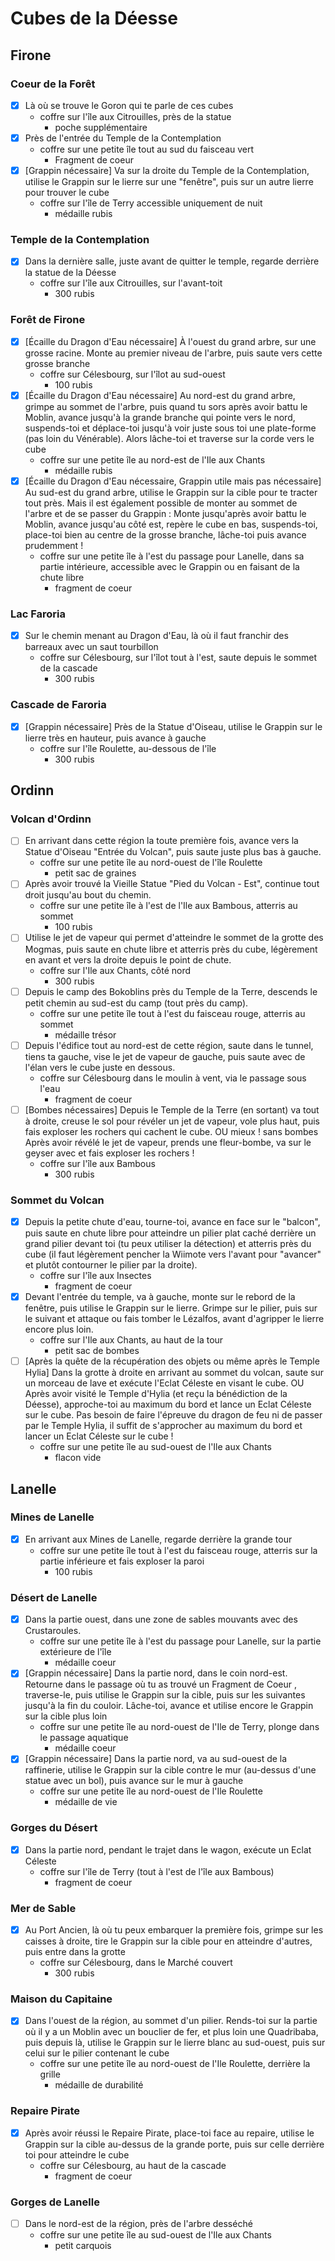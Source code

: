 # Cubes de la Déesse

## Firone

### Coeur de la Forêt

* [x] Là où se trouve le Goron qui te parle de ces cubes
    * coffre sur l'île aux Citrouilles, près de la statue
        * poche supplémentaire
* [x] Près de l'entrée du Temple de la Contemplation
    * coffre sur une petite île tout au sud du faisceau vert
        * Fragment de coeur
* [x] [Grappin nécessaire] Va sur la droite du Temple de la Contemplation, utilise le Grappin sur le lierre sur une "fenêtre", puis sur un autre lierre pour trouver le cube
    * coffre sur l'île de Terry accessible uniquement de nuit
        * médaille rubis

### Temple de la Contemplation

* [x] Dans la dernière salle, juste avant de quitter le temple, regarde derrière la statue de la Déesse
    * coffre sur l'île aux Citrouilles, sur l'avant-toit
        * 300 rubis

### Forêt de Firone

* [x] [Écaille du Dragon d'Eau nécessaire] À l'ouest du grand arbre, sur une grosse racine. Monte au premier niveau de l'arbre, puis saute vers cette grosse branche
    * coffre sur Célesbourg, sur l'îlot au sud-ouest
        * 100 rubis
* [x] [Écaille du Dragon d'Eau nécessaire] Au nord-est du grand arbre, grimpe au sommet de l'arbre, puis quand tu sors après avoir battu le Moblin, avance jusqu'à la grande branche qui pointe vers le nord, suspends-toi et déplace-toi jusqu'à voir juste sous toi une plate-forme (pas loin du Vénérable). Alors lâche-toi et traverse sur la corde vers le cube
    * coffre sur une petite île au nord-est de l'Ile aux Chants
        * médaille rubis
* [x] [Écaille du Dragon d'Eau nécessaire, Grappin utile mais pas nécessaire] Au sud-est du grand arbre, utilise le Grappin sur la cible pour te tracter tout près. Mais il est également possible de monter au sommet de l'arbre et de se passer du Grappin : Monte jusqu'après avoir battu le Moblin, avance jusqu'au côté est, repère le cube en bas, suspends-toi, place-toi bien au centre de la grosse branche, lâche-toi puis avance prudemment !
    * coffre sur une petite île à l'est du passage pour Lanelle, dans sa partie intérieure, accessible avec le Grappin ou en faisant de la chute libre
        * fragment de coeur

### Lac Faroria

* [x] Sur le chemin menant au Dragon d'Eau, là où il faut franchir des barreaux avec un saut tourbillon
    * coffre sur Célesbourg, sur l'îlot tout à l'est, saute depuis le sommet de la cascade
        * 300 rubis

### Cascade de Faroria
* [x] [Grappin nécessaire] Près de la Statue d'Oiseau, utilise le Grappin sur le lierre très en hauteur, puis avance à gauche
    * coffre sur l'île Roulette, au-dessous de l'île
        * 300 rubis

## Ordinn

### Volcan d'Ordinn

* [ ] En arrivant dans cette région la toute première fois, avance vers la Statue d'Oiseau "Entrée du Volcan", puis saute juste plus bas à gauche.
    * coffre sur une petite île au nord-ouest de l'île Roulette
        * petit sac de graines
* [ ] Après avoir trouvé la Vieille Statue "Pied du Volcan - Est", continue tout droit jusqu'au bout du chemin.
    * coffre sur une petite île à l'est de l'Ile aux Bambous, atterris au sommet
        * 100 rubis
* [ ] Utilise le jet de vapeur qui permet d'atteindre le sommet de la grotte des Mogmas, puis saute en chute libre et atterris près du cube, légèrement en avant et vers la droite depuis le point de chute.
    * coffre sur l'Ile aux Chants, côté nord
        * 300 rubis
* [ ] Depuis le camp des Bokoblins près du Temple de la Terre, descends le petit chemin au sud-est du camp (tout près du camp).
    * coffre sur une petite île tout à l'est du faisceau rouge, atterris au sommet
        * médaille trésor
* [ ] Depuis l'édifice tout au nord-est de cette région, saute dans le tunnel, tiens ta gauche, vise le jet de vapeur de gauche, puis saute avec de l'élan vers le cube juste en dessous.
    * coffre sur Célesbourg dans le moulin à vent, via le passage sous l'eau
        * fragment de coeur
* [ ] [Bombes nécessaires] Depuis le Temple de la Terre (en sortant) va tout à droite, creuse le sol pour révéler un jet de vapeur, vole plus haut, puis fais exploser les rochers qui cachent le cube.
OU mieux ! sans bombes
Après avoir révélé le jet de vapeur, prends une fleur-bombe, va sur le geyser avec et fais exploser les rochers !
    * coffre sur l'île aux Bambous
        * 300 rubis

### Sommet du Volcan

* [x] Depuis la petite chute d'eau, tourne-toi, avance en face sur le "balcon", puis saute en chute libre pour atteindre un pilier plat caché derrière un grand pilier devant toi (tu peux utiliser la détection) et atterris près du cube (il faut légèrement pencher la Wiimote vers l'avant pour "avancer" et plutôt contourner le pilier par la droite).
    * coffre sur l'île aux Insectes
        * fragment de coeur
* [x] Devant l'entrée du temple, va à gauche, monte sur le rebord de la fenêtre, puis utilise le Grappin sur le lierre. Grimpe sur le pilier, puis sur le suivant et attaque ou fais tomber le Lézalfos, avant d'agripper le lierre encore plus loin.
    * coffre sur l'Ile aux Chants, au haut de la tour
        * petit sac de bombes
* [ ] [Après la quête de la récupération des objets ou même après le Temple Hylia] Dans la grotte à droite en arrivant au sommet du volcan, saute sur un morceau de lave et exécute l'Eclat Céleste en visant le cube.
OU Après avoir visité le Temple d'Hylia (et reçu la bénédiction de la Déesse), approche-toi au maximum du bord et lance un Eclat Céleste sur le cube.
Pas besoin de faire l'épreuve du dragon de feu ni de passer par le Temple Hylia, il suffit de s'approcher au maximum du bord et lancer un Eclat Céleste sur le cube !
    * coffre sur une petite île au sud-ouest de l'Ile aux Chants
        * flacon vide

## Lanelle

### Mines de Lanelle

* [x] En arrivant aux Mines de Lanelle, regarde derrière la grande tour
    * coffre sur une petite île tout à l'est du faisceau rouge, atterris sur la partie inférieure et fais exploser la paroi
        * 100 rubis

### Désert de Lanelle

* [x] Dans la partie ouest, dans une zone de sables mouvants avec des Crustaroules.
    * coffre sur une petite île à l'est du passage pour Lanelle, sur la partie extérieure de l'île
        * médaille coeur
* [x] [Grappin nécessaire] Dans la partie nord, dans le coin nord-est. Retourne dans le passage où tu as trouvé un Fragment de Coeur , traverse-le, puis utilise le Grappin sur la cible, puis sur les suivantes jusqu'à la fin du couloir. Lâche-toi, avance et utilise encore le Grappin sur la cible plus loin
    * coffre sur une petite île au nord-ouest de l'Ile de Terry, plonge dans le passage aquatique
        * médaille coeur
* [x] [Grappin nécessaire] Dans la partie nord, va au sud-ouest de la raffinerie, utilise le Grappin sur la cible contre le mur (au-dessus d'une statue avec un bol), puis avance sur le mur à gauche
    * coffre sur une petite île au nord-ouest de l'Ile Roulette
        * médaille de vie

### Gorges du Désert
* [x] Dans la partie nord, pendant le trajet dans le wagon, exécute un Eclat Céleste
    * coffre sur l'île de Terry (tout à l'est de l'île aux Bambous)
        * fragment de coeur

### Mer de Sable

* [x] Au Port Ancien, là où tu peux embarquer la première fois, grimpe sur les caisses à droite, tire le Grappin sur la cible pour en atteindre d'autres, puis entre dans la grotte
    * coffre sur Célesbourg, dans le Marché couvert
        * 300 rubis

### Maison du Capitaine

* [x] Dans l'ouest de la région, au sommet d'un pilier. Rends-toi sur la partie où il y a un Moblin avec un bouclier de fer, et plus loin une Quadribaba, puis depuis là, utilise le Grappin sur le lierre blanc au sud-ouest, puis sur celui sur le pilier contenant le cube
    * coffre sur une petite île au nord-ouest de l'Ile Roulette, derrière la grille
        * médaille de durabilité

### Repaire Pirate

* [x] Après avoir réussi le Repaire Pirate, place-toi face au repaire, utilise le Grappin sur la cible au-dessus de la grande porte, puis sur celle derrière toi pour atteindre le cube
    * coffre sur Célesbourg, au haut de la cascade
        * fragment de coeur

### Gorges de Lanelle

* [ ] Dans le nord-est de la région, près de l'arbre desséché
    * coffre sur une petite île au sud-ouest de l'Ile aux Chants
        * petit carquois